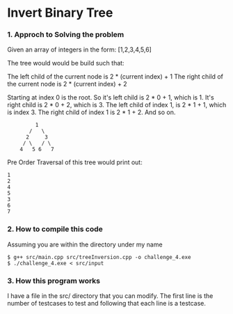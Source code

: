 # Invert Binary Tree

### 1. Approch to Solving the problem

Given an array of integers in the form: [1,2,3,4,5,6]

The tree would would be build such that:

The left child of the current node is 2 * (current index) + 1
The right child of the current node is 2 * (current index) + 2

Starting at index 0 is the root. So it's left child is 2 * 0 + 1, 
which is 1. It's right child is 2 * 0 + 2, which is 3. The left child
of index 1, is 2 * 1 + 1, which is index 3. The right child of index 1
is 2 * 1 + 2. And so on.

```
         1
       /   \
      2     3
     / \   / \
    4   5 6   7
```
Pre Order Traversal of this tree would print out: 

```
1
2
4
5
3
6
7
```


### 2. How to compile this code

Assuming you are within the directory under my name

```
$ g++ src/main.cpp src/treeInversion.cpp -o challenge_4.exe
$ ./challenge_4.exe < src/input
```

### 3. How this program works

I have a file in the src/ directory that you can modify. 
The first line is the number of testcases to test and following
that each line is a testcase.


